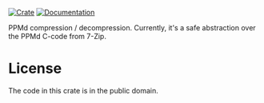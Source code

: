 [![Crate](https://img.shields.io/crates/v/ppmd-rust.svg)](https://crates.io/crates/ppmd-rust)
[![Documentation](https://docs.rs/ppmd-rust/badge.svg)](https://docs.rs/ppmd-rust)

PPMd compression / decompression. Currently, it's a safe abstraction over the PPMd C-code from 7-Zip.

# License

The code in this crate is in the public domain.
